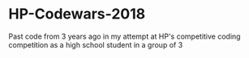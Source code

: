 # HP-Codewars-2018
Past code from 3 years ago in my attempt at HP's competitive coding competition as a high school student in a group of 3
